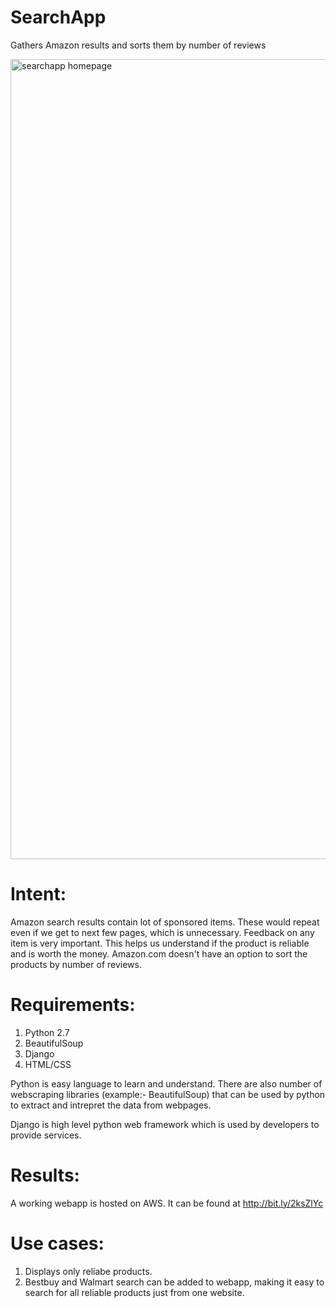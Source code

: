 # SearchApp
Gathers Amazon results and sorts them by number of reviews 

<img width="1280" alt="searchapp homepage" src="https://user-images.githubusercontent.com/27103067/34322688-2557ac98-e7f4-11e7-887b-d004e1ee9380.png">

# Intent:
Amazon search results contain lot of sponsored items. These would repeat even if we get to next few pages, which is unnecessary. 
Feedback on any item is very important. This helps us understand if the product is reliable and is worth the money. Amazon.com doesn't have an option to sort the products by number of reviews.

# Requirements:
1. Python 2.7
2. BeautifulSoup
3. Django
4. HTML/CSS

Python is easy language to learn and understand. There are also number of webscraping libraries (example:- BeautifulSoup) that can be used by python to extract and intrepret the data from webpages.

Django is high level python web framework which is used by developers to provide services. 

# Results:
A working webapp is hosted on AWS. It can be found at http://bit.ly/2ksZlYc


# Use cases:
1. Displays only reliabe products.
2. Bestbuy and Walmart search can be added to webapp, making it easy to search for all reliable products just from one website.
